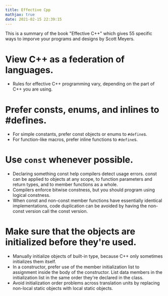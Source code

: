 ```yaml
---
title: Effective Cpp
mathjax: true
date: 2021-02-15 22:39:15
---
```


This is a summary of the book "Effective C++" which gives 55 specific ways to imporve your programs and designs by Scott Meyers.

<!-- more -->

# View C++ as a federation of languages.
- Rules for effective C++ programming vary, depending on the part of C++ you are using.

# Prefer consts, enums, and inlines to #defines.
- For simple constants, prefer const objects or enums to `#define`s.
- For function-like macros, prefer inline functions to `#define`s.

# Use `const` whenever possible. 
- Declaring something const help compilers detect usage errors. const can be applied to objects at any scope, to function parameters and return types, and to member functions as a whole.
- Compilers enforce bitwise constness, but you should program using logical constness.
- When const and non-const member functions have essentially identical implementations, code duplication can be avoided by having the non-const version call the const version.

# Make sure that the objects are initialized before they're used.
- Manually initialize objects of built-in type, because C++ only sometimes initializes them itself.
- In a constructor, prefer use of the member initialization list to assignment inside the body of the constructor. List data members in the initialization list in the same order they're declared in the class.
- Avoid initialization order problems across translation units by replacing non-local static objects with local static objects.
